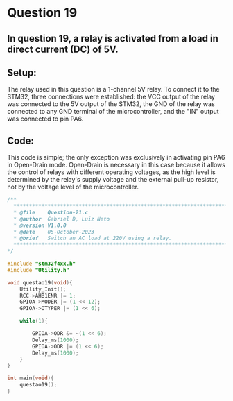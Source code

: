 # Question 19

## In question 19, a relay is activated from a load in direct current (DC) of 5V.

## Setup:
The relay used in this question is a 1-channel 5V relay. To connect it to the STM32, three connections were established: the VCC output of the relay was connected to the 5V output of the STM32, the GND of the relay was connected to any GND terminal of the microcontroller, and the "IN" output was connected to pin PA6.

## Code:
This code is simple; the only exception was exclusively in activating pin PA6 in Open-Drain mode. Open-Drain is necessary in this case because it allows the control of relays with different operating voltages, as the high level is determined by the relay's supply voltage and the external pull-up resistor, not by the voltage level of the microcontroller.

````C 
/**
  ******************************************************************************
  * @file    Question-21.c 
  * @author  Gabriel D, Luiz Neto 
  * @version V1.0.0
  * @date    05-October-2023
  * @brief   Switch an AC load at 220V using a relay.
  ******************************************************************************
*/

#include "stm32f4xx.h"
#include "Utility.h"

void questao19(void){
	Utility_Init();
	RCC->AHB1ENR |= 1;
	GPIOA->MODER |= (1 << 12);
	GPIOA->OTYPER |= (1 << 6);

	while(1){

		GPIOA->ODR &= ~(1 << 6);
		Delay_ms(1000);
		GPIOA->ODR |= (1 << 6);
		Delay_ms(1000);
	}
}

int main(void){
    questao19();
}
````
